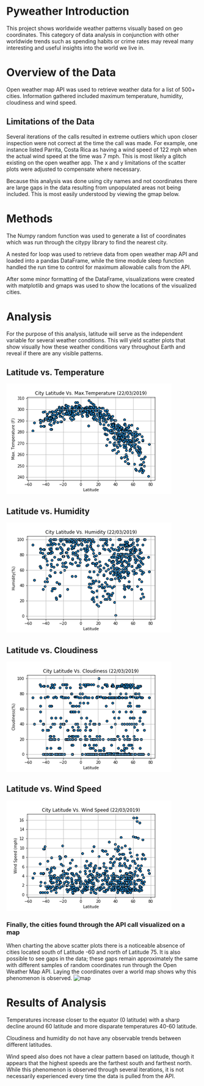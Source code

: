 # Pyweather Introduction

This project shows worldwide weather patterns visually based on geo coordinates. This category of data analysis in conjunction with other worldwide trends such as spending habits or crime rates may reveal many interesting and useful insights into the world we live in.

# Overview of the Data

Open weather map API was used to retrieve weather data for a list of 500+ cities. Information gathered included maximum temperature, humidity, cloudiness and wind speed. 

## Limitations of the Data

Several iterations of the calls resulted in extreme outliers which upon closer inspection were not correct at the time the call was made. For example, one instance listed Parrita, Costa Rica as having a wind speed of 122 mph when the actual wind speed at the time was 7 mph. This is most likely a glitch existing on the open weather app. The x and y limitations of the scatter plots were adjusted to compensate where necessary.

Because this analysis was done using city names and not coordinates there are large gaps in the data resulting from unpopulated areas not being included. This is most easily understood by viewing the gmap below.

# Methods

The Numpy random function was used to generate a list of coordinates which was run through the citypy library to find the nearest city.

A nested for loop was used to retrieve data from open weather map API and loaded into a pandas DataFrame, while the time module sleep function handled the run time to control for maximum allowable calls from the API.

After some minor formatting of the DataFrame, visualizations were created with matplotlib and gmaps was used to show the locations of the visualized cities.

# Analysis

For the purpose of this analysis, latitude will serve as the independent variable for several weather conditions. This will yield scatter plots that show visually how these weather conditions vary throughout Earth and reveal if there are any visible patterns.

## Latitude vs. Temperature
![latvtemp](Lat_vs_temp.png)


## Latitude vs. Humidity
![latvhumd](Lat_vs_Humidity.png)


## Latitude vs. Cloudiness
![latvcloud](Lat_vs_cloudiness.png)


## Latitude vs. Wind Speed
![latvwind](Lat_vs_windspeed.png)


### Finally, the cities found through the API call visualized on a map

When charting the above scatter plots there is a noticeable absence of cities located south of Latitude -60 and north of Latitude 75. It is also possible to see gaps in the data; these gaps remain approximately the same with different samples of random coordinates run through the Open Weather Map API. Laying the coordinates over a world map shows why this phenomenon is observed.
![map](Output/map.png)


# Results of Analysis

Temperatures increase closer to the equator (0 latitude) with a sharp decline around 60 latitude and more disparate temperatures 40-60 latitude.

Cloudiness and humidity do not have any observable trends between different latitudes.

Wind speed also does not have a clear pattern based on latitude, though it appears that the highest speeds are the farthest south and farthest north. While this phenomenon is observed through several iterations, it is not necessarily experienced every time the data is pulled from the API.

